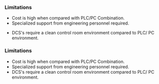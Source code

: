 

### **Limitations**

- Cost is high when compared with PLC/PC Combination.
- Specialized support from engineering personnel required.
* DCS's require a clean control room environment compared to PLC/ PC environment.


### **Limitations**

* Cost is high when compared with PLC/PC Combination.
* Specialized support from engineering personnel required.
* DCS's require a clean control room environment compared to PLC/ PC environment.

